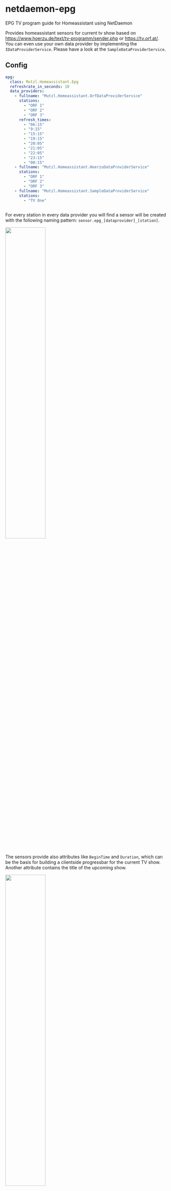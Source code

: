 # netdaemon-epg
EPG TV program guide for Homeassistant using NetDaemon

Provides homeassistant sensors for current tv show based on https://www.hoerzu.de/text/tv-programm/sender.php or https://tv.orf.at/.
You can even use your own data provider by implementing the `IDataProviderService`. Please have a look at the `SampleDataProviderService`.

## Config
```yaml
epg:
  class: Mutzl.Homeassistant.Epg
  refreshrate_in_seconds: 10
  data_providers:
    - fullname: "Mutzl.Homeassistant.OrfDataProviderService"
      stations:
        - "ORF 1"
        - "ORF 2"
        - "ORF 3"
      refresh_times:
        - "06:15"
        - "9:15"
        - "15:15"
        - "19:15"
        - "20:05"
        - "21:05"
        - "22:05"
        - "23:15"
        - "00:15"
    - fullname: "Mutzl.Homeassistant.HoerzuDataProviderService"
      stations:
        - "ORF 1"
        - "ORF 2"
        - "ORF 3"
    - fullname: "Mutzl.Homeassistant.SampleDataProviderService"
      stations:
        - "TV One"
   
```

For every station in every data provider you will find a sensor will be created with the following naming pattern: `sensor.epg_[dataprovider]_[station]`.

<img src="https://user-images.githubusercontent.com/2855185/116915630-8d1e5780-ac4c-11eb-9cce-fa1033b60ba3.png" width="50%">

The sensors provide also attributes like `BeginTime` and `Duration`, which can be the basis for building a clientside progressbar for the current TV show.
Another attribute contains the title of the upcoming show.

<img src="https://user-images.githubusercontent.com/2855185/116916147-3b2a0180-ac4d-11eb-9260-7c29b91dc23b.png" width="50%">

It is recommended, to disable the recording for those sensors, as it doesn't make much sense to keep history of all the tv guides. Especially since the description could become quite large.

```yaml
recorder:
  exclude:
    entity_globs:
      - sensor.epg_*
```

Using a markdown card, you can get a nice visual representation of the current show - maybe within a popup of the [browser-mod](https://github.com/thomasloven/hass-browser_mod)

<img src="https://user-images.githubusercontent.com/2855185/116916831-1eda9480-ac4e-11eb-9206-d021f9e3c780.png" width="50%">


## Internals
The integration reads the epg data for the current and the next day at startup and then once every day at 6:30am (to minimize the load on the 3rd party server).
In case your data provider changes more often than once in a day, you can also configure more refresh times.
It's also possible to refresh the epg data manually by calling the service `netdaemon.epg_refreshepgdata`.

Based on this data, it calculates what's currently on TV using the current (local) time of your homeassistant installation and updates the sensors `sensor.epg_[dataprovider]_[station]` whenever a new tv show starts according to this already downloaded data. 

The description of the TV show is only read from the data source whenever a current show changes. 
